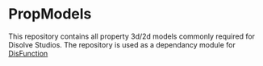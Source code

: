 # PropModels
This repository contains all property 3d/2d models commonly required for Disolve Studios.
The repository is used as a dependancy module for [DisFunction](https://github.com/DisolveStudios/DisFunction.git)
